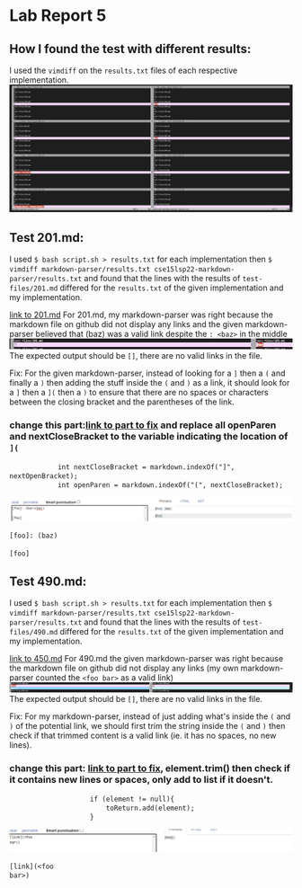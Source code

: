 # Lab Report 5
## How I found the test with different results:
I used the `vimdiff` on the `results.txt` files of each respective implementation.
![vimdiff](lab5/image19.png)

## Test 201.md:
I used `$ bash script.sh > results.txt` for each implementation then `$ vimdiff markdown-parser/results.txt cse15lsp22-markdown-parser/results.txt` and found that the lines with the results of `test-files/201.md` differed for the `results.txt` of the given implementation and my implementation.

[link to 201.md](https://github.com/nidhidhamnani/markdown-parser/blob/main/test-files/201.md)
For 201.md, my markdown-parser was right because the markdown file on github did not display any links and the given markdown-parser believed that (baz) was a valid link despite the `: <baz>` in the middle
![201 markdown test](lab5/201md.png)
The expected output should be `[]`, there are no valid links in the file.

Fix: For the given markdown-parser, instead of looking for a `]` then a `(` and finally a `)` then adding the stuff inside the `(` and `)` as a link, it should look for a `]` then a `](` then a `)` to ensure that there are no spaces or characters between the closing bracket and the parentheses of the link.
### change this part:[link to part to fix](https://github.com/nidhidhamnani/markdown-parser/blob/8dd87e6914ae40a4321aac8e2483e349de40b03c/MarkdownParse.java#L64-L65) and replace all openParen and nextCloseBracket to the variable indicating the location of `](`
```
            int nextCloseBracket = markdown.indexOf("]", nextOpenBracket);
            int openParen = markdown.indexOf("(", nextCloseBracket);
```

![201 markdown](lab5/201render.png)
```
[foo]: (baz)

[foo]
```


## Test 490.md:
I used `$ bash script.sh > results.txt` for each implementation then `$ vimdiff markdown-parser/results.txt cse15lsp22-markdown-parser/results.txt` and found that the lines with the results of `test-files/490.md` differed for the `results.txt` of the given implementation and my implementation.

[link to 450.md](https://github.com/nidhidhamnani/markdown-parser/blob/main/test-files/490.md)
For 490.md the given markdown-parser was right because the markdown file on github did not display any links (my own markdown-parser counted the `<foo
bar>` as a valid link)
![490 markdown test](lab5/490md.png)
The expected output should be `[]`, there are no valid links in the file.

Fix: For my markdown-parser, instead of just adding what's inside the `(` and `)` of the potential link, we should first trim the string inside the `(` and `)` then check if that trimmed content is a valid link (ie. it has no spaces, no new lines).
### change this part: [link to part to fix](https://github.com/canitry/markdown-parser/blob/a60d52d7c11a1be42bc61ebf528f30cab51e5711/MarkdownParse.java#L90), element.trim() then check if it contains new lines or spaces, only add to list if it doesn't.
```
                    if (element != null){
                        toReturn.add(element);
                    }
```

![markdown](lab5/490render.png)
```
[link](<foo
bar>)
```

